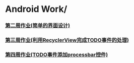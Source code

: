 # Android Work/

### [第二周作业(简单的界面设计)](./Week2)
### [第三周作业(利用RecyclerView完成TODO事件的处理)](./Week3)
### [第四周作业(TODO事件添加processbar控件)](./Week4)
